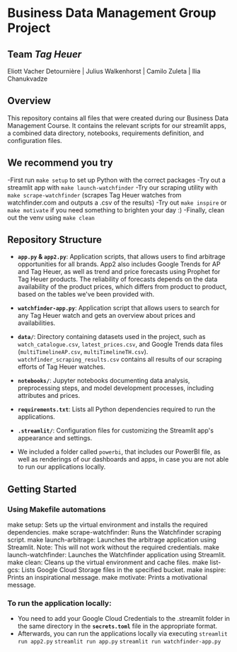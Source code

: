 # Business Data Management Group Project
## Team _Tag Heuer_

Eliott Vacher Detournière  |  Julius Walkenhorst  |  Camilo Zuleta  |  Ilia Chanukvadze

## Overview

This repository contains all files that were created during our Business Data Management Course. It contains the relevant scripts for our streamlit apps, a combined data directory, notebooks, requirements definition, and configuration files.

## We recommend you try 
-First run `make setup` to set up Python with the correct packages
-Try out a streamlit app with `make launch-watchfinder`
-Try our scraping utility with `make scrape-watchfinder` (scrapes Tag Heuer watches from watchfinder.com and outputs a .csv of the results)
-Try out `make inspire` or `make motivate` if you need something to brighten your day :)
-Finally, clean out the venv using `make clean`

## Repository Structure

- **`app.py` & `app2.py`**: Application scripts, that allows users to find arbitrage opportunities for all brands. App2 also includes Google Trends for AP and Tag Heuer, as well as trend and price forecasts using Prophet for Tag Heuer products. The reliability of forecasts depends on the data availability of the product prices, which differs from product to product, based on the tables we've been provided with.
- **`watchfinder-app.py`**: Application script that allows users to search for any Tag Heuer watch and gets an overview about prices and availabilities.
- **`data/`**: Directory containing datasets used in the project, such as `watch_catalogue.csv`, `latest_prices.csv`, and Google Trends data files (`multiTimelineAP.csv`, `multiTimelineTH.csv`). `watchfinder_scraping_results.csv` contains all results of our scraping efforts of Tag Heuer watches.
- **`notebooks/`**: Jupyter notebooks documenting data analysis, preprocessing steps, and model development processes, including attributes and prices.
- **`requirements.txt`**: Lists all Python dependencies required to run the applications.
- **`.streamlit/`**: Configuration files for customizing the Streamlit app's appearance and settings.

- We included a folder called `powerbi`, that includes our PowerBI file, as well as renderings of our dashboards and apps, in case you are not able to run our applications locally.

## Getting Started

### Using Makefile automations

make setup: Sets up the virtual environment and installs the required dependencies.
make scrape-watchfinder: Runs the Watchfinder scraping script.
make launch-arbitrage: Launches the arbitrage application using Streamlit. Note: This will not work without the required credentials.
make launch-watchfinder: Launches the Watchfinder application using Streamlit.
make clean: Cleans up the virtual environment and cache files.
make list-gcs: Lists Google Cloud Storage files in the specified bucket.
make inspire: Prints an inspirational message.
make motivate: Prints a motivational message.

### To run the application locally:

- You need to add your Google Cloud Credentials to the .streamlit folder in the same directory in the **`secrets.toml`** file in the appropriate format.
- Afterwards, you can run the applications locally via executing `streamlit run app2.py` `streamlit run app.py` `streamlit run watchfinder-app.py`

